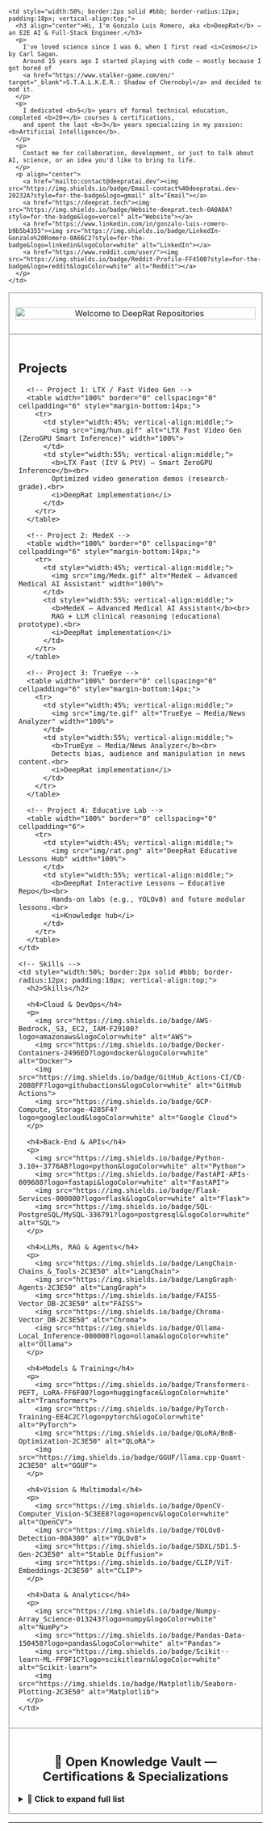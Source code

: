 <!-- ====== GRID LAYOUT (BORDERS ON) ====== -->
<table width="100%" border="0" cellspacing="12" cellpadding="0">

  <!-- Row 1: Banner (izquierda) + Bio (derecha) -->
  <tr>
    <td style="width:50%; border:2px solid #bbb; border-radius:12px; padding:12px; vertical-align:top;">
      <p align="center">
        <img src="img/Welcome.gif" alt="Welcome to DeepRat Repositories" width="100%">
      </p>
    </td>

    <td style="width:50%; border:2px solid #bbb; border-radius:12px; padding:18px; vertical-align:top;">
      <h3 align="center">Hi, I'm Gonzalo Luis Romero, aka <b>DeepRat</b> — an E2E AI & Full-Stack Engineer.</h3>
      <p>
        I've loved science since I was 6, when I first read <i>Cosmos</i> by Carl Sagan.
        Around 15 years ago I started playing with code — mostly because I got bored of
        <a href="https://www.stalker-game.com/en/" target="_blank">S.T.A.L.K.E.R.: Shadow of Chernobyl</a> and decided to mod it.
      </p>
      <p>
        I dedicated <b>5</b> years of formal technical education, completed <b>20+</b> courses & certifications,
        and spent the last <b>3</b> years specializing in my passion: <b>Artificial Intelligence</b>.
      </p>
      <p>
        Contact me for collaboration, development, or just to talk about AI, science, or an idea you'd like to bring to life.
      </p>
      <p align="center">
        <a href="mailto:contact@deepratai.dev"><img src="https://img.shields.io/badge/Email-contact%40deepratai.dev-20232A?style=for-the-badge&logo=gmail" alt="Email"></a>
        <a href="https://deeprat.tech"><img src="https://img.shields.io/badge/Website-deeprat.tech-0A0A0A?style=for-the-badge&logo=vercel" alt="Website"></a>
        <a href="https://www.linkedin.com/in/gonzalo-luis-romero-b9b5b4355"><img src="https://img.shields.io/badge/LinkedIn-Gonzalo%20Romero-0A66C2?style=for-the-badge&logo=linkedin&logoColor=white" alt="LinkedIn"></a>
        <a href="https://www.reddit.com/user/"><img src="https://img.shields.io/badge/Reddit-Profile-FF4500?style=for-the-badge&logo=reddit&logoColor=white" alt="Reddit"></a>
      </p>
    </td>
  </tr>

  <!-- Row 2: Projects (izquierda) + Skills (derecha) -->
  <tr>
    <!-- Projects -->
    <td style="width:50%; border:2px solid #bbb; border-radius:12px; padding:18px; vertical-align:top;">
      <h2>Projects</h2>

      <!-- Project 1: LTX / Fast Video Gen -->
      <table width="100%" border="0" cellspacing="0" cellpadding="6" style="margin-bottom:14px;">
        <tr>
          <td style="width:45%; vertical-align:middle;">
            <img src="img/hun.gif" alt="LTX Fast Video Gen (ZeroGPU Smart Inference)" width="100%">
          </td>
          <td style="width:55%; vertical-align:middle;">
            <b>LTX Fast (ItV & PtV) — Smart ZeroGPU Inference</b><br>
            Optimized video generation demos (research-grade).<br>
            <i>DeepRat implementation</i>
          </td>
        </tr>
      </table>

      <!-- Project 2: MedeX -->
      <table width="100%" border="0" cellspacing="0" cellpadding="6" style="margin-bottom:14px;">
        <tr>
          <td style="width:45%; vertical-align:middle;">
            <img src="img/Medx.gif" alt="MedeX — Advanced Medical AI Assistant" width="100%">
          </td>
          <td style="width:55%; vertical-align:middle;">
            <b>MedeX — Advanced Medical AI Assistant</b><br>
            RAG + LLM clinical reasoning (educational prototype).<br>
            <i>DeepRat implementation</i>
          </td>
        </tr>
      </table>

      <!-- Project 3: TrueEye -->
      <table width="100%" border="0" cellspacing="0" cellpadding="6" style="margin-bottom:14px;">
        <tr>
          <td style="width:45%; vertical-align:middle;">
            <img src="img/te.gif" alt="TrueEye — Media/News Analyzer" width="100%">
          </td>
          <td style="width:55%; vertical-align:middle;">
            <b>TrueEye — Media/News Analyzer</b><br>
            Detects bias, audience and manipulation in news content.<br>
            <i>DeepRat implementation</i>
          </td>
        </tr>
      </table>

      <!-- Project 4: Educative Lab -->
      <table width="100%" border="0" cellspacing="0" cellpadding="6">
        <tr>
          <td style="width:45%; vertical-align:middle;">
            <img src="img/rat.png" alt="DeepRat Educative Lessons Hub" width="100%">
          </td>
          <td style="width:55%; vertical-align:middle;">
            <b>DeepRat Interactive Lessons — Educative Repo</b><br>
            Hands-on labs (e.g., YOLOv8) and future modular lessons.<br>
            <i>Knowledge hub</i>
          </td>
        </tr>
      </table>
    </td>

    <!-- Skills -->
    <td style="width:50%; border:2px solid #bbb; border-radius:12px; padding:18px; vertical-align:top;">
      <h2>Skills</h2>

      <h4>Cloud & DevOps</h4>
      <p>
        <img src="https://img.shields.io/badge/AWS-Bedrock,_S3,_EC2,_IAM-F29100?logo=amazonaws&logoColor=white" alt="AWS">
        <img src="https://img.shields.io/badge/Docker-Containers-2496ED?logo=docker&logoColor=white" alt="Docker">
        <img src="https://img.shields.io/badge/GitHub_Actions-CI/CD-2088FF?logo=githubactions&logoColor=white" alt="GitHub Actions">
        <img src="https://img.shields.io/badge/GCP-Compute,_Storage-4285F4?logo=googlecloud&logoColor=white" alt="Google Cloud">
      </p>

      <h4>Back-End & APIs</h4>
      <p>
        <img src="https://img.shields.io/badge/Python-3.10+-3776AB?logo=python&logoColor=white" alt="Python">
        <img src="https://img.shields.io/badge/FastAPI-APIs-009688?logo=fastapi&logoColor=white" alt="FastAPI">
        <img src="https://img.shields.io/badge/Flask-Services-000000?logo=flask&logoColor=white" alt="Flask">
        <img src="https://img.shields.io/badge/SQL-PostgreSQL/MySQL-336791?logo=postgresql&logoColor=white" alt="SQL">
      </p>

      <h4>LLMs, RAG & Agents</h4>
      <p>
        <img src="https://img.shields.io/badge/LangChain-Chains_&_Tools-2C3E50" alt="LangChain">
        <img src="https://img.shields.io/badge/LangGraph-Agents-2C3E50" alt="LangGraph">
        <img src="https://img.shields.io/badge/FAISS-Vector_DB-2C3E50" alt="FAISS">
        <img src="https://img.shields.io/badge/Chroma-Vector_DB-2C3E50" alt="Chroma">
        <img src="https://img.shields.io/badge/Ollama-Local_Inference-000000?logo=ollama&logoColor=white" alt="Ollama">
      </p>

      <h4>Models & Training</h4>
      <p>
        <img src="https://img.shields.io/badge/Transformers-PEFT,_LoRA-FF6F00?logo=huggingface&logoColor=white" alt="Transformers">
        <img src="https://img.shields.io/badge/PyTorch-Training-EE4C2C?logo=pytorch&logoColor=white" alt="PyTorch">
        <img src="https://img.shields.io/badge/QLoRA/BnB-Optimization-2C3E50" alt="QLoRA">
        <img src="https://img.shields.io/badge/GGUF/llama.cpp-Quant-2C3E50" alt="GGUF">
      </p>

      <h4>Vision & Multimodal</h4>
      <p>
        <img src="https://img.shields.io/badge/OpenCV-Computer_Vision-5C3EE8?logo=opencv&logoColor=white" alt="OpenCV">
        <img src="https://img.shields.io/badge/YOLOv8-Detection-00A300" alt="YOLOv8">
        <img src="https://img.shields.io/badge/SDXL/SD1.5-Gen-2C3E50" alt="Stable Diffusion">
        <img src="https://img.shields.io/badge/CLIP/ViT-Embeddings-2C3E50" alt="CLIP">
      </p>

      <h4>Data & Analytics</h4>
      <p>
        <img src="https://img.shields.io/badge/Numpy-Array_Science-013243?logo=numpy&logoColor=white" alt="NumPy">
        <img src="https://img.shields.io/badge/Pandas-Data-150458?logo=pandas&logoColor=white" alt="Pandas">
        <img src="https://img.shields.io/badge/Scikit--learn-ML-FF9F1C?logo=scikitlearn&logoColor=white" alt="Scikit-learn">
        <img src="https://img.shields.io/badge/Matplotlib/Seaborn-Plotting-2C3E50" alt="Matplotlib">
      </p>
    </td>
  </tr>

  <!-- Row 3: Open Knowledge Vault -->
  <tr>
    <td colspan="2" style="border:2px solid #bbb; border-radius:12px; padding:18px;">
      <h2 align="center">🧠 Open Knowledge Vault — Certifications & Specializations</h2>
      <details>
        <summary><b>📘 Click to expand full list</b></summary>
        <ul>
          <li><a href="https://www.coursera.org/account/accomplishments/specialization/certificate/RSIQ88E92KMH">IBM AI & Machine Learning Professional Certificate</a></li>
          <li><a href="https://www.coursera.org/account/accomplishments/specialization/certificate/KGPJ34OTAQXR">IBM Generative AI Foundations</a></li>
          <li><a href="https://www.coursera.org/account/accomplishments/verify/CXEO3X2KPEJL">Mathematics for Machine Learning — Duke University</a></li>
          <li><a href="https://www.coursera.org/account/accomplishments/certificate/RWJ6S047T5AK">Deep Learning — IBM</a></li>
          <li><a href="https://www.coursera.org/account/accomplishments/verify/SQZGS7JIGS1L">Advanced Machine Learning and Signal Processing — IBM</a></li>
          <li><a href="https://www.coursera.org/account/accomplishments/certificate/Y4YMMARVQVI1">Intro to Computer Vision and Image Processing — IBM</a></li>
          <li><a href="https://www.coursera.org/account/accomplishments/verify/DSYIPSU2SUOC">Python for Data Science, AI & Development — IBM</a></li>
          <li><a href="https://www.coursera.org/account/accomplishments/verify/ASHKW06G2OYZ">Databases and SQL for Data Science — IBM</a></li>
          <li><a href="https://www.coursera.org/account/accomplishments/verify/P93YN7IBD6SC">Tools for Data Science — IBM</a></li>
          <li><a href="https://www.coursera.org/account/accomplishments/certificate/NYRAY3CWX5OM">Data Visualization with Python — IBM</a></li>
          <li><a href="https://www.coursera.org/account/accomplishments/verify/0H61CITWOIZO">Data Analysis with Python — IBM</a></li>
          <li><a href="https://www.coursera.org/account/accomplishments/verify/SW7LSLODUZUT">Machine Learning with Python (with Honors) — IBM</a></li>
          <li><a href="https://www.coursera.org/account/accomplishments/verify/5CY9OXPL6I7U">Deep Neural Networks with PyTorch — IBM</a></li>
          <li><a href="https://www.coursera.org/account/accomplishments/verify/XWHCZJ2X7KBY">Deep Learning with TensorFlow — IBM</a></li>
          <li><a href="https://www.coursera.org/account/accomplishments/certificate/DC3R530QSFEX">Machine Learning with Python — IBM Developer Skills Network</a></li>
        </ul>
        <p><i>Full record available on LinkedIn:</i> <a href="https://www.linkedin.com/in/gonzalo-luis-romero-b9b5b4355/">linkedin.com/in/gonzalo-luis-romero-b9b5b4355</a></p>
      </details>
    </td>
  </tr>
</table>

---

<!-- End of README -->
